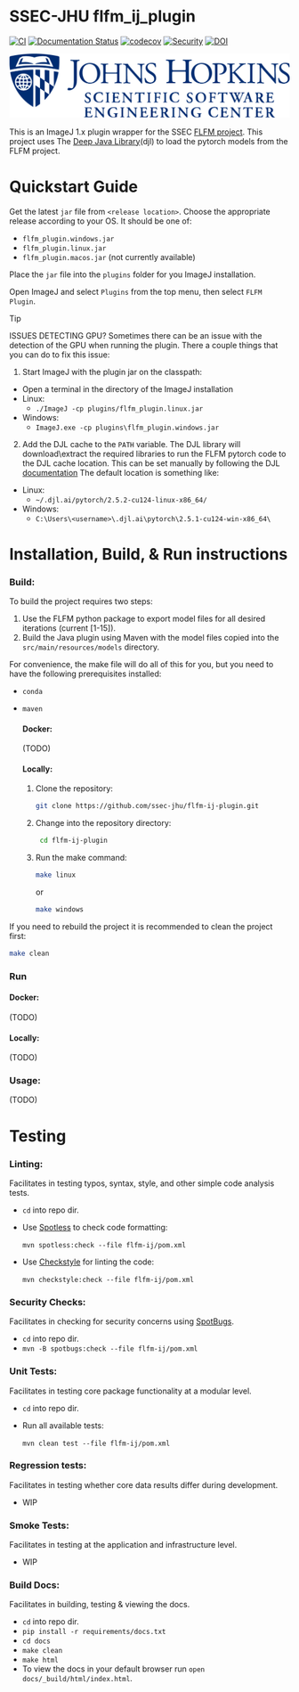 # SSEC-JHU flfm_ij_plugin

[![CI](https://github.com/ssec-jhu/flfm-ij-plugin/actions/workflows/ci.yml/badge.svg)](https://github.com/ssec-jhu/flfm-ij-plugin/actions/workflows/ci.yml)
[![Documentation Status](https://readthedocs.org/projects/flfm-ij-plugin/badge/?version=latest)](https://flfm-ij-plugin.readthedocs.io/en/latest/?badge=latest)
[![codecov](https://codecov.io/gh/ssec-jhu/flfm-ij-plugin/graph/badge.svg?token=uZuEh7oKnl)](https://codecov.io/gh/ssec-jhu/flfm-ij-plugin)
[![Security](https://github.com/ssec-jhu/flfm-ij-plugin/actions/workflows/security.yml/badge.svg)](https://github.com/ssec-jhu/flfm-ij-plugin/actions/workflows/security.yml)
[![DOI](https://zenodo.org/badge/DOI/10.5281/zenodo.14052740.svg)](https://doi.org/10.5281/zenodo.14052740)


![SSEC-JHU Logo](docs/_static/SSEC_logo_horiz_blue_1152x263.png)

This is an ImageJ 1.x plugin wrapper for the SSEC
[FLFM project](https://github.com/ssec-jhu/flfm). This project uses The
[Deep Java Library](https://djl.ai/)(djl) to load the pytorch models from the FLFM
project.

# Quickstart Guide

Get the latest `jar` file from `<release location>`. Choose the appropriate
release according to your OS. It should be one of:
 * `flfm_plugin.windows.jar`
 * `flfm_plugin.linux.jar`
 * `flfm_plugin.macos.jar` (not currently available)

Place the `jar` file into the `plugins` folder for you ImageJ installation.

Open ImageJ and select `Plugins` from the top menu, then select `FLFM Plugin`.



> [!TIP]
> ISSUES DETECTING GPU?
> Sometimes there can be an issue with the detection of the GPU when running the
> plugin. There a couple things that you can do to fix this issue:
>1. Start ImageJ with the plugin jar on the classpath:
>  - Open a terminal in the directory of the ImageJ installation
>  - Linux:
>    - `./ImageJ -cp plugins/flfm_plugin.linux.jar`
>  - Windows:
>    - `ImageJ.exe -cp plugins\flfm_plugin.windows.jar`
>2. Add the DJL cache to the `PATH` variable. The DJL library will download\extract
>   the required libraries to run the FLFM pytorch code to the DJL cache location.
>   This can be set manually by following the DJL
>   [documentation](https://docs.djl.ai/master/docs/development/cache_management.html#resource-caches)
>   The default location is something like:
> - Linux:
>   - `~/.djl.ai/pytorch/2.5.2-cu124-linux-x86_64/`
> - Windows:
>   - `C:\Users\<username>\.djl.ai\pytorch\2.5.1-cu124-win-x86_64\`

# Installation, Build, & Run instructions

### Build:

To build the project requires two steps:
1. Use the FLFM python package to export model files for all desired iterations
   (current [1-15]).
2. Build the Java plugin using Maven with the model files copied into the
   `src/main/resources/models` directory.

For convenience, the make file will do all of this for you, but you need to have
the following prerequisites installed:
* `conda`
* `maven`

  #### Docker:
  (TODO)

  #### Locally:
  1. Clone the repository:
     ```bash
     git clone https://github.com/ssec-jhu/flfm-ij-plugin.git
     ```
  2. Change into the repository directory:
     ```bash
      cd flfm-ij-plugin
      ```
  3. Run the make command:
      ```bash
      make linux
      ```
      or
      ```bash
      make windows
      ```

If you need to rebuild the project it is recommended to clean the project first:
```bash
make clean
```

### Run

  #### Docker:
  (TODO)

  #### Locally:
  (TODO)

### Usage:
(TODO)


# Testing

### Linting:
Facilitates in testing typos, syntax, style, and other simple code analysis tests.
  * ``cd`` into repo dir.
  * Use [Spotless](https://github.com/diffplug/spotless) to check code formatting:

    ```mvn spotless:check --file flfm-ij/pom.xml```
  * Use [Checkstyle](https://checkstyle.org/) for linting the code:

    ```mvn checkstyle:check --file flfm-ij/pom.xml```

### Security Checks:
Facilitates in checking for security concerns using [SpotBugs](https://spotbugs.readthedocs.io/en/stable/index.html).
 * ``cd`` into repo dir.
 * ``mvn -B spotbugs:check --file flfm-ij/pom.xml``

### Unit Tests:
Facilitates in testing core package functionality at a modular level.
  * ``cd`` into repo dir.
  * Run all available tests:

    ```mvn clean test --file flfm-ij/pom.xml```

### Regression tests:
Facilitates in testing whether core data results differ during development.
  * WIP

### Smoke Tests:
Facilitates in testing at the application and infrastructure level.
  * WIP

### Build Docs:
Facilitates in building, testing & viewing the docs.
 * ``cd`` into repo dir.
 * ``pip install -r requirements/docs.txt``
 * ``cd docs``
 * ``make clean``
 * ``make html``
 * To view the docs in your default browser run ``open docs/_build/html/index.html``.
